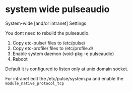 # system wide pulseaudio

System-wide [and/or intranet] Settings

You dont need to rebuild the pulseaudio.

1. Copy etc-pulse/ files to /etc/pulse/
1. Copy etc-profile/ files to /etc/profile.d/
1. Enable system daemon (void-pkg -e pulseaudio)
1. Reboot

Default it is configured to listen only at unix domain socket.

For intranet edit the /etc/pulse/system.pa and enable the
`module_native_protocol_tcp`

